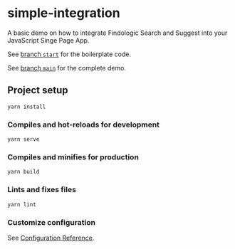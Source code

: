 # simple-integration

A basic demo on how to integrate Findologic Search and Suggest into your JavaScript Singe Page App.

See [branch `start`](https://github.com/findologic/simple-integration/tree/start) for the boilerplate code.

See [branch `main`](https://github.com/findologic/simple-integration/tree/main) for the complete demo.

## Project setup

```
yarn install
```

### Compiles and hot-reloads for development

```
yarn serve
```

### Compiles and minifies for production

```
yarn build
```

### Lints and fixes files

```
yarn lint
```

### Customize configuration

See [Configuration Reference](https://cli.vuejs.org/config/).
